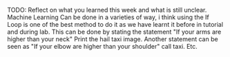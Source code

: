 TODO: Reflect on what you learned this week and what is still unclear.
Machine Learning
Can be done in a varieties of way, i think using the If Loop is one of the best method to do it as we have learnt it before in tutorial and during lab. This can be done by stating the statement "If your arms are higher than your neck" Print the hail taxi image. Another statement can be seen as "If your elbow are higher than your shoulder" call taxi. Etc.
